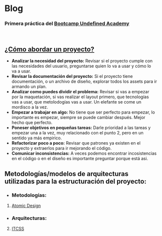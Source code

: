 # Blog
### Primera práctica del [Bootcamp Undefined Academy](https://undefinedshell.notion.site/Base-de-conocimientos-bee4ebe13aa94006a6ad5e3b9d501720)

<br>

## [¿Cómo abordar un proyecto?](https://github.com/glrodasz/undefined-academy/blob/main/practica-blog/README.md)
- **Analizar la necesidad del proyecto:** Revisar si el proyecto cumple con las necesidades del usuario, preguntarse quien lo va a usar y cómo lo va a usar.
- **Revisar la documentación del proyecto:** Si el proyecto tiene documentación, o un archivo de diseño, explorar todos los assets para ir armando un plan.
- **Analizar como puedes dividir el problema:** Revisar si vas a empezar por la maquetación, si vas realizar el layout primero, que tecnologías vas a usar, que metolodogías vas a usar. Un elefante se come un mordisco a la vez.
- **Empezar a trabajar en algo:** No tiene que ser perfecto para empezar, lo importante es empezar, siempre se puede cambiar después. Mejor hecho que perfecto.
- **Poneser objetivos en pequeñas tareas:** Darle prioridad a las tareas y empezar una a la vez, muy relacionado con el punto 2, pero en un sentido ya más empirico.
- **Refactorizar poco a poco:** Revisar que patrones ya existen en el proyecto y extraerlos para ir mejorando el código.
- **Comunicar inconsistencias:** A veces podemos encontrar incosistencias en el código o en el diseño es importante preguntar porque está asi.


## Metodologías/modelos de arquitecturas utilizadas para la estructuración del proyecto:
- ### Metodologías:
1. [Atomic Design](https://github.com/MrRedu/blog/blob/main/developer_guides/Atomic-Desing_guide.md#atomic-desing)
- ### Arquitecturas:
2. [ITCSS](https://github.com/MrRedu/blog/blob/main/developer_guides/ITCSS_guide.md)
